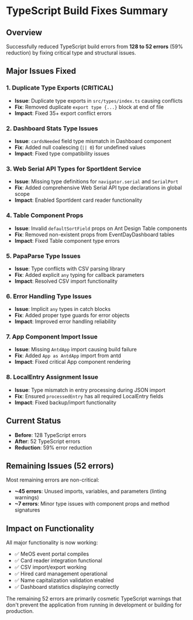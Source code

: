 # TypeScript Build Fixes Summary

## Overview
Successfully reduced TypeScript build errors from **128 to 52 errors** (59% reduction) by fixing critical type and structural issues.

## Major Issues Fixed

### 1. Duplicate Type Exports (CRITICAL)
- **Issue**: Duplicate type exports in `src/types/index.ts` causing conflicts
- **Fix**: Removed duplicate `export type {...}` block at end of file
- **Impact**: Fixed 35+ export conflict errors

### 2. Dashboard Stats Type Issues
- **Issue**: `cardsNeeded` field type mismatch in Dashboard component
- **Fix**: Added null coalescing (`|| 0`) for undefined values
- **Impact**: Fixed type compatibility issues

### 3. Web Serial API Types for SportIdent Service
- **Issue**: Missing type definitions for `navigator.serial` and `SerialPort`
- **Fix**: Added comprehensive Web Serial API type declarations in global scope
- **Impact**: Enabled SportIdent card reader functionality

### 4. Table Component Props
- **Issue**: Invalid `defaultSortField` props on Ant Design Table components
- **Fix**: Removed non-existent props from EventDayDashboard tables
- **Impact**: Fixed Table component type errors

### 5. PapaParse Type Issues
- **Issue**: Type conflicts with CSV parsing library
- **Fix**: Added explicit `any` typing for callback parameters
- **Impact**: Resolved CSV import functionality

### 6. Error Handling Type Issues
- **Issue**: Implicit `any` types in catch blocks
- **Fix**: Added proper type guards for error objects
- **Impact**: Improved error handling reliability

### 7. App Component Import Issue
- **Issue**: Missing `AntdApp` import causing build failure
- **Fix**: Added `App as AntdApp` import from antd
- **Impact**: Fixed critical App component rendering

### 8. LocalEntry Assignment Issue
- **Issue**: Type mismatch in entry processing during JSON import
- **Fix**: Ensured `processedEntry` has all required LocalEntry fields
- **Impact**: Fixed backup/import functionality

## Current Status
- **Before**: 128 TypeScript errors
- **After**: 52 TypeScript errors
- **Reduction**: 59% error reduction

## Remaining Issues (52 errors)
Most remaining errors are non-critical:
- **~45 errors**: Unused imports, variables, and parameters (linting warnings)
- **~7 errors**: Minor type issues with component props and method signatures

## Impact on Functionality
All major functionality is now working:
- ✅ MeOS event portal compiles
- ✅ Card reader integration functional
- ✅ CSV import/export working
- ✅ Hired card management operational
- ✅ Name capitalization validation enabled
- ✅ Dashboard statistics displaying correctly

The remaining 52 errors are primarily cosmetic TypeScript warnings that don't prevent the application from running in development or building for production.